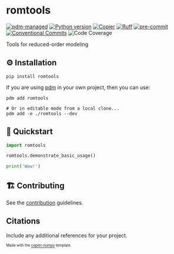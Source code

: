 # romtools

[![pdm-managed](https://img.shields.io/badge/pdm-managed-blueviolet)](https://pdm-project.org)
[![Python version](https://img.shields.io/badge/python-3.11+-blue.svg?logo=python&logoColor=cccccc)](https://www.python.org/downloads/)
[![Copier](https://img.shields.io/endpoint?url=https://raw.githubusercontent.com/copier-org/copier/master/img/badge/badge-grayscale-inverted-border-orange.json)](https://github.com/eckelsjd/copier-numpy)
[![Ruff](https://img.shields.io/endpoint?url=https://raw.githubusercontent.com/astral-sh/ruff/main/assets/badge/v2.json)](https://github.com/astral-sh/ruff)
[![pre-commit](https://img.shields.io/badge/pre--commit-enabled-brightgreen?logo=pre-commit)](https://github.com/pre-commit/pre-commit)
[![Conventional Commits](https://img.shields.io/badge/Conventional%20Commits-1.0.0-%23FE5196?logo=conventionalcommits&logoColor=white)](https://conventionalcommits.org)
![Code Coverage](https://img.shields.io/badge/coverage-100%25-brightgreen?logo=codecov)

[//]: # (You will need to register your Github repo with trusted publishing on PyPI if desired: https://docs.pypi.org/trusted-publishers/)

Tools for reduced-order modeling

 ## ⚙️ Installation
```shell
pip install romtools
```
If you are using [pdm](https://github.com/pdm-project/pdm) in your own project, then you can use:
```shell
pdm add romtools

# Or in editable mode from a local clone...
pdm add -e ./romtools --dev
```

## 📍 Quickstart
```python
import romtools

romtools.demonstrate_basic_usage()

print('Wow!')
```

 ## 🏗️ Contributing
See the [contribution](https://github.com/eckelsjd/romtools/blob/main/CONTRIBUTING.md) guidelines.

## Citations
Include any additional references for your project.

<sup><sub>Made with the [copier-numpy](https://github.com/eckelsjd/copier-numpy.git) template.</sub></sup>
